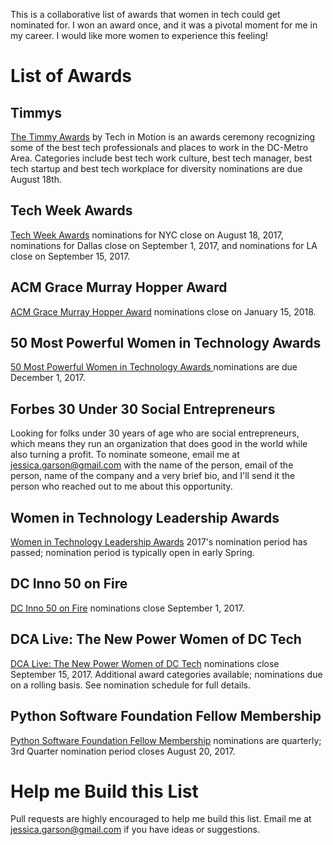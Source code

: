 This is a collaborative list of awards that women in tech could get nominated for. I won an award once, and it was a pivotal moment for me in my career. I would like more women to experience this feeling!

# List of Awards

## Timmys
[The Timmy Awards](https://app.reviewr.com/ms_login?ret=%2Fmslanding%3Fsource%3Dcompetitor%26evtid%3D2654296&evtid=2654296&editing=true) by Tech in Motion is an awards ceremony recognizing some of the best tech professionals and places to work in the DC-Metro Area. Categories include best tech work culture, best tech manager, best tech startup and best tech workplace for diversity nominations are due August 18th. 

## Tech Week Awards
[Tech Week Awards](http://techweek.com/tw100/) nominations for NYC close on August 18, 2017, nominations for Dallas close on September 1, 2017, and nominations for LA close on September 15, 2017.

## ACM Grace Murray Hopper Award
[ACM Grace Murray Hopper Award](https://awards.acm.org/hopper/nominations) nominations close on January 15, 2018.

## 50 Most Powerful Women in Technology Awards
[50 Most Powerful Women in Technology Awards ](http://top50tech.org/2018/) nominations are due December 1, 2017.

## Forbes 30 Under 30 Social Entrepreneurs
Looking for folks under 30 years of age who are social entrepreneurs, which means they run an organization that does good in the world while also turning a profit. To nominate someone, email me at jessica.garson@gmail.com with the name of the person, email of the person, name of the company and a very brief bio, and I'll send it the person who reached out to me about this opportunity.

## Women in Technology Leadership Awards
[Women in Technology Leadership Awards](http://www.womenintechnology.org/leadership-awards) 
2017's nomination period has passed; nomination period is typically open in early Spring.

## DC Inno 50 on Fire
[DC Inno 50 on Fire](https://www.americaninno.com/dc/dc-innos-50-on-fire/) nominations close September 1, 2017.

## DCA Live: The New Power Women of DC Tech
[DCA Live: The New Power Women of DC Tech](http://dca-live.com/nominate) nominations close September 15, 2017. Additional award categories available; nominations due on a rolling basis. See nomination schedule for full details.

## Python Software Foundation Fellow Membership
[Python Software Foundation Fellow Membership](https://www.python.org/psf/fellows/) nominations are quarterly; 3rd Quarter nomination period closes August 20, 2017. 

# Help me Build this List
Pull requests are highly encouraged to help me build this list. Email me at jessica.garson@gmail.com if you have ideas or suggestions.  
